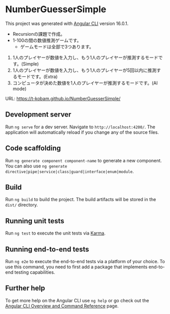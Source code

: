 # NumberGuesserSimple

This project was generated with [Angular CLI](https://github.com/angular/angular-cli) version 16.0.1.

- Recursionの課題で作成。
- 1-100の間の数値推測ゲームです。
  - ゲームモードは全部で3つあります。
1. 1人のプレイヤーが数値を入力し、もう1人のプレイヤーが推測するモードです。(Simple)
2. 1人のプレイヤーが数値を入力し、もう1人のプレイヤーが5回以内に推測するモードです。(Extra)
3. コンピュータが決めた数値を1人のプレイヤーが推測するモードです。(AI mode)

URL: https://t-kobam.github.io/NumberGuesserSimple/

## Development server

Run `ng serve` for a dev server. Navigate to `http://localhost:4200/`. The application will automatically reload if you change any of the source files.

## Code scaffolding

Run `ng generate component component-name` to generate a new component. You can also use `ng generate directive|pipe|service|class|guard|interface|enum|module`.

## Build

Run `ng build` to build the project. The build artifacts will be stored in the `dist/` directory.

## Running unit tests

Run `ng test` to execute the unit tests via [Karma](https://karma-runner.github.io).

## Running end-to-end tests

Run `ng e2e` to execute the end-to-end tests via a platform of your choice. To use this command, you need to first add a package that implements end-to-end testing capabilities.

## Further help

To get more help on the Angular CLI use `ng help` or go check out the [Angular CLI Overview and Command Reference](https://angular.io/cli) page.
